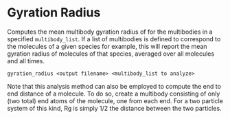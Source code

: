 <h1>Gyration Radius</h1>

Computes the mean multibody gyration radius of for the multibodies in a specified ``multibody_list``. If a list of multibodies is defined to correspond to the molecules of a given species for example, this will report the mean gyration radius of molecules of that species, averaged over all molecules and all times.

``gyration_radius <output filename> <multibody_list to analyze>``

Note that this analysis method can also be employed to compute the end to end distance of a molecule. To do so, create a multibody consisting of only (two total) end atoms of the molecule, one from each end. For a two particle system of this kind, Rg is simply 1/2 the distance between the two particles.
